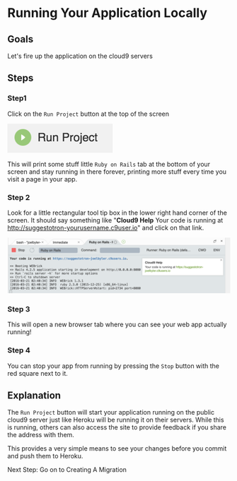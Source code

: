 # Running Your Application Locally

## Goals
Let's fire up the application on the cloud9 servers

## Steps
### Step1
Click on the `Run Project` button at the top of the screen

  ![Start project running](images/run_project.png)

This will print some stuff little `Ruby on Rails` tab at the bottom of your screen and stay running in there forever, printing more stuff every time you visit a page in your app.

### Step 2
Look for a little rectangular tool tip box in the lower right hand corner of the screen.  It should say something like "__Cloud9 Help__  Your code is running at http://suggestotron-yourusername.c9user.io" and click on that link.

![Running project feedbabck in Ruby on Rails tab](images/running_project_feedback.png)

### Step 3
This will open a new browser tab where you can see your web app actually running!

### Step 4
You can stop your app from running by pressing the `Stop` button with the red square next to it.

## Explanation
The `Run Project` button will start your application running on the public cloud9 server just like Heroku will be running it on their servers.  While this is running, others can also access the site to provide feedback if you share the address with them.

This provides a very simple means to see your changes before you commit and push them to Heroku.

Next Step:
Go on to Creating A Migration

